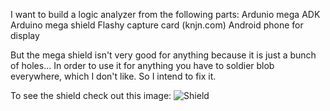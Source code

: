I want to build a logic analyzer from the following parts:
Ardunio mega ADK
Arduino mega shield
Flashy capture card (knjn.com)
Android phone for display

But the mega shield isn't very good for anything because it is just a bunch of holes...
In order to use it for anything you have to soldier blob everywhere, which I don't like.
So I intend to fix it.

To see the shield check out this image:
![Shield](https://raw.github.com/cdesjardins/ADKScope/master/megashield/ADKScopeShield.jpg)
